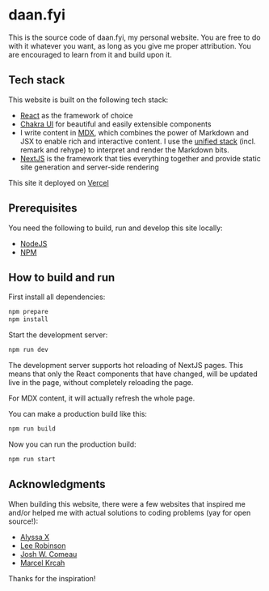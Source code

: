# daan.fyi

This is the source code of daan.fyi, my personal website. You are free to do with it whatever you
want, as long as you give me proper attribution. You are encouraged to learn from it and build
upon it.

## Tech stack

This website is built on the following tech stack:

-   [React](https://reactjs.org/) as the framework of choice
-   [Chakra UI](https://chakra-ui.com/) for beautiful and easily extensible components
-   I write content in [MDX](https://mdxjs.com/), which combines the power of Markdown and JSX to
    enable rich and interactive content. I use the [unified stack](https://unifiedjs.com/) (incl.
    remark and rehype) to interpret and render the Markdown bits.
-   [NextJS](https://nextjs.org/) is the framework that ties everything together and provide static
    site generation and server-side rendering

This site it deployed on [Vercel](https://vercel.com/)

## Prerequisites

You need the following to build, run and develop this site locally:

-   [NodeJS](https://nodejs.org/)
-   [NPM](https://docs.npmjs.com/cli)

## How to build and run

First install all dependencies:

```bash
npm prepare
npm install
```

Start the development server:

```bash
npm run dev
```

The development server supports hot reloading of NextJS pages. This means that only the React
components that have changed, will be updated live in the page, without completely reloading the
page.

For MDX content, it will actually refresh the whole page.

You can make a production build like this:

```bash
npm run build
```

Now you can run the production build:

```bash
npm run start
```

## Acknowledgments

When building this website, there were a few websites that inspired me and/or helped me with actual
solutions to coding problems (yay for open source!):

-   [Alyssa X](https://alyssax.com/)
-   [Lee Robinson](https://leerob.io/)
-   [Josh W. Comeau](https://www.joshwcomeau.com/)
-   [Marcel Krcah](https://marcel.is/)

Thanks for the inspiration!
